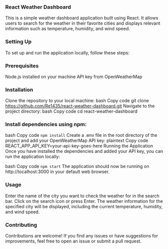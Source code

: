 ### React Weather Dashboard

This is a simple weather dashboard application built using React. It allows users to search for the weather in their favorite cities and displays relevant information such as temperature, humidity, and wind speed.

### Setting Up

To set up and run the application locally, follow these steps:

### Prerequisites

Node.js installed on your machine
API key from OpenWeatherMap

### Installation

Clone the repository to your local machine:
bash
Copy code
git clone https://github.com/Re1435/react-weather-dashboard.git
Navigate to the project directory:
bash
Copy code
cd react-weather-dashboard

### Install dependencies using npm:

bash
Copy code
`npm install`
Create a .env file in the root directory of the project and add your OpenWeatherMap API key:
plaintext
Copy code
REACT_APP_API_KEY=your-api-key-goes-here
Running the Application
Once you have installed the dependencies and added your API key, you can run the application locally:

bash
Copy code
`npm start`
The application should now be running on http://localhost:3000 in your default web browser.

### Usage

Enter the name of the city you want to check the weather for in the search bar.
Click on the search icon or press Enter.
The weather information for the specified city will be displayed, including the current temperature, humidity, and wind speed.

### Contributing

Contributions are welcome! If you find any issues or have suggestions for improvements, feel free to open an issue or submit a pull request.
